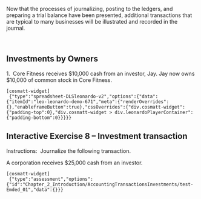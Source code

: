 Now that the processes of journalizing, posting to the ledgers, and preparing a trial balance have been presented, additional transactions that are typical to many businesses will be illustrated and recorded in the journal.

  

## Investments by Owners

1.  Core Fitness receives $10,000 cash from an investor, Jay. Jay now owns $10,000 of common stock in Core Fitness.

```
[cosmatt-widget]
 {"type":"spreadsheet-DLSleonardo-v2","options":{"data":{"itemId":"leo-leonardo-demo-671","meta":{"renderOverrides":{},"enableframeButton":true},"cssOverrides":{"div.cosmatt-widget":{"padding-top":0},"div.cosmatt-widget > div.leonardoPlayerContainer":{"padding-bottom":0}}}}} 
```

## Interactive Exercise 8 – Investment transaction

Instructions:  Journalize the following transaction.

A corporation receives $25,000 cash from an investor.

```
[cosmatt-widget]
 {"type":"assessment","options":{"id":"Chapter_2_Introduction/AccountingTransactionsInvestments/test-Emded_01","data":{}}} 
```

